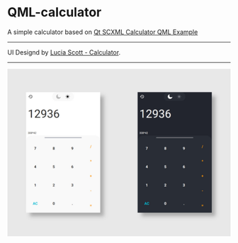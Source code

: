 # QML-calculator
A simple calculator based on [Qt SCXML Calculator QML Example
]([https://link](https://doc.qt.io/archives/qt-6.1/qtscxml-calculator-qml-example.html))

----------
UI Designd by [Lucia Scott - Calculator](https://dribbble.com/shots/14709020-Calculator).

----------

![calculator screenshot](screenshots/calculator.jpg)
